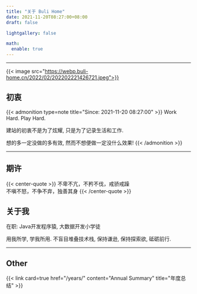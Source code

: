 ```yaml
---
title: "关于 Buli Home"
date: 2021-11-20T08:27:00+08:00
draft: false

lightgallery: false

math:
  enable: true
---
```


---

{{< image src="https://webp.buli-home.cn/2022/02/202202221426721.jpeg">}}


## 初衷

{{< admonition type=note title="Since: 2021-11-20 08:27:00" >}}
  Work Hard. Play Hard.   

  建站的初衷不是为了炫耀, 只是为了记录生活和工作.   

  想的多一定没做的多有效, 然而不想便做一定没什么效果!
{{< /admonition >}}

---



## 期许

{{< center-quote >}}
不卑不亢，不矜不伐，戒骄戒躁  
不嗔不怒，不争不弃，独善其身
{{< /center-quote >}}


## 关于我

在职: Java开发程序猿, 大数据开发小学徒

用我所学, 学我所用. 不盲目堆叠技术栈, 保持谦逊, 保持探索欲, 砥砺前行. 

---



## Other

{{< link card=true href="/years/" content="Annual Summary" title="年度总结" >}}